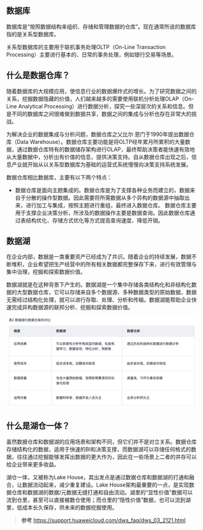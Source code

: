 ## 数据库
数据库是“按照数据结构来组织、存储和管理数据的仓库”。现在通常所说的数据库指的是关系型数据库。

关系型数据库的主要用于联机事务处理OLTP（On-Line Transaction Processing）主要进行基本的、日常的事务处理，例如银行交易等场景。

## 什么是数据仓库？

随着数据库的大规模应用，使信息行业的数据爆炸式的增长。为了研究数据之间的关系，挖掘数据隐藏的价值，人们越来越多的需要使用联机分析处理OLAP（On-Line Analytical Processing）进行数据分析，探究一些深层次的关系和信息。但是不同的数据库之间很难做到数据共享，数据之间的集成与分析也存在非常大的挑战。

为解决企业的数据集成与分析问题，数据仓库之父比尔·恩门于1990年提出数据仓库（Data Warehouse）。数据仓库主要功能是将OLTP经年累月所累积的大量数据，通过数据仓库特有的数据储存架构进行OLAP，最终帮助决策者能快速有效地从大量数据中，分析出有价值的信息，提供决策支持。自从数据仓库出现之后，信息产业就开始从以关系型数据库为基础的运营式系统慢慢向决策支持系统发展。

数据仓库相比数据库，主要有以下两个特点：

- 数据仓库是面向主题集成的。数据仓库是为了支撑各种业务而建立的，数据来自于分散的操作型数据。因此需要将所需数据从多个异构的数据源中抽取出来，进行加工与集成，按照主题进行重组，最终进入数据仓库。
数据仓库主要用于支撑企业决策分析，所涉及的数据操作主要是数据查询。因此数据仓库通过表结构优化、存储方式优化等方式提高查询速度、降低开销。

## 数据湖

在企业内部，数据是一类重要资产已经成为了共识。随着企业的持续发展，数据不断堆积，企业希望把生产经营中的所有相关数据都完整保存下来，进行有效管理与集中治理，挖掘和探索数据价值。

数据湖就是在这种背景下产生的。数据湖是一个集中存储各类结构化和非结构化数据的大型数据仓库，它可以存储来自多个数据源、多种数据类型的原始数据，数据无需经过结构化处理，就可以进行存取、处理、分析和传输。数据湖能帮助企业快速完成异构数据源的联邦分析、挖掘和探索数据价值。

<img src="./assets/dataLake.jpg">


## 什么是湖仓一体？

虽然数据仓库和数据湖的应用场景和架构不同，但它们并不是对立关系。数据仓库存储结构化的数据，适用于快速的BI和决策支撑，而数据湖可以存储任何格式的数据，往往通过挖掘能够发挥出数据的更大作为，因此在一些场景上二者的并存可以给企业带来更多收益。

湖仓一体，又被称为Lake House，其出发点是通过数据仓库和数据湖的打通和融合，让数据流动起来，减少重复建设。Lake House架构最重要的一点，是实现数据仓库和数据湖的数据/元数据无缝打通和自由流动。湖里的“显性价值”数据可以流到仓里，甚至可以直接被数仓使用；而仓里的“隐性价值”数据，也可以流到湖里，低成本长久保存，供未来的数据挖掘使用。

> **参考**
> https://support.huaweicloud.com/dws_faq/dws_03_2121.html